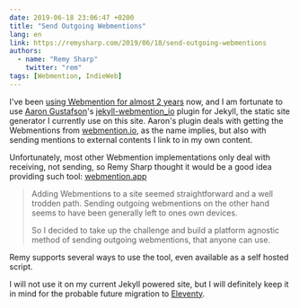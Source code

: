```yaml
---
date: 2019-06-18 23:06:47 +0200
title: "Send Outgoing Webmentions"
lang: en
link: https://remysharp.com/2019/06/18/send-outgoing-webmentions
authors:
  - name: "Remy Sharp"
    twitter: "rem"
tags: [Webmention, IndieWeb]
---
```


I've been [using Webmention for almost 2 years](/2017/07/so-long-disqus-hello-webmentions.html) now, and I am fortunate to use [Aaron Gustafson](https://twitter.com/aarongustafson)'s [jekyll-webmention_io](https://github.com/aarongustafson/jekyll-webmention_io/) plugin for Jekyll, the static site generator I currently use on this site. Aaron's plugin deals with getting the Webmentions from [webmention.io](https://webmentions.io/), as the name implies, but also with sending mentions to external contents I link to in my own content.

Unfortunately, most other Webmention implementations only deal with receiving, not sending, so Remy Sharp thought it would be a good idea providing such tool: [webmention.app](https://webmention.app/)

> Adding Webmentions to a site seemed straightforward and a well trodden path. Sending outgoing webmentions on the other hand seems to have been generally left to ones own devices.
>
> So I decided to take up the challenge and build a platform agnostic method of sending outgoing webmentions, that anyone can use.

Remy supports several ways to use the tool, even available as a self hosted script.

I will not use it on my current Jekyll powered site, but I will definitely keep it in mind for the probable future migration to [Eleventy](https://www.11ty.io/).
